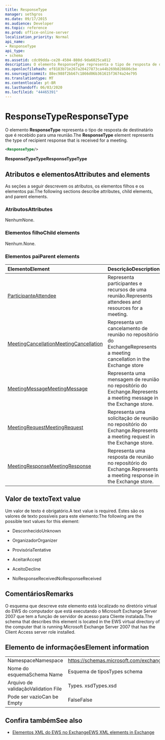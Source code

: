 ```yaml
---
title: ResponseType
manager: sethgros
ms.date: 09/17/2015
ms.audience: Developer
ms.topic: reference
ms.prod: office-online-server
localization_priority: Normal
api_name:
- ResponseType
api_type:
- schema
ms.assetid: cdc09dda-ce20-4504-880d-9da6025ca812
description: O elemento ResponseType representa o tipo de resposta de destinatário que é recebido para uma reunião.
ms.openlocfilehash: ef8183b71e267a20427873ca44b269b828686cbe
ms.sourcegitcommit: 88ec988f2bb67c1866d06b361615f3674a24e795
ms.translationtype: MT
ms.contentlocale: pt-BR
ms.lasthandoff: 06/03/2020
ms.locfileid: "44465391"
---
```

# <a name="responsetype"></a><span data-ttu-id="ea722-103">ResponseType</span><span class="sxs-lookup"><span data-stu-id="ea722-103">ResponseType</span></span>

<span data-ttu-id="ea722-104">O elemento **ResponseType** representa o tipo de resposta de destinatário que é recebido para uma reunião.</span><span class="sxs-lookup"><span data-stu-id="ea722-104">The **ResponseType** element represents the type of recipient response that is received for a meeting.</span></span> 
  
```xml
<ResponseType/>
```

 <span data-ttu-id="ea722-105">**ResponseTypeType**</span><span class="sxs-lookup"><span data-stu-id="ea722-105">**ResponseTypeType**</span></span>
## <a name="attributes-and-elements"></a><span data-ttu-id="ea722-106">Atributos e elementos</span><span class="sxs-lookup"><span data-stu-id="ea722-106">Attributes and elements</span></span>

<span data-ttu-id="ea722-107">As seções a seguir descrevem os atributos, os elementos filhos e os elementos pai.</span><span class="sxs-lookup"><span data-stu-id="ea722-107">The following sections describe attributes, child elements, and parent elements.</span></span>
  
### <a name="attributes"></a><span data-ttu-id="ea722-108">Atributos</span><span class="sxs-lookup"><span data-stu-id="ea722-108">Attributes</span></span>

<span data-ttu-id="ea722-109">Nenhum</span><span class="sxs-lookup"><span data-stu-id="ea722-109">None.</span></span>
  
### <a name="child-elements"></a><span data-ttu-id="ea722-110">Elementos filho</span><span class="sxs-lookup"><span data-stu-id="ea722-110">Child elements</span></span>

<span data-ttu-id="ea722-111">Nenhum.</span><span class="sxs-lookup"><span data-stu-id="ea722-111">None.</span></span>
  
### <a name="parent-elements"></a><span data-ttu-id="ea722-112">Elementos pai</span><span class="sxs-lookup"><span data-stu-id="ea722-112">Parent elements</span></span>

|<span data-ttu-id="ea722-113">**Elemento**</span><span class="sxs-lookup"><span data-stu-id="ea722-113">**Element**</span></span>|<span data-ttu-id="ea722-114">**Descrição**</span><span class="sxs-lookup"><span data-stu-id="ea722-114">**Description**</span></span>|
|:-----|:-----|
|[<span data-ttu-id="ea722-115">Participante</span><span class="sxs-lookup"><span data-stu-id="ea722-115">Attendee</span></span>](attendee.md) <br/> |<span data-ttu-id="ea722-116">Representa participantes e recursos de uma reunião.</span><span class="sxs-lookup"><span data-stu-id="ea722-116">Represents attendees and resources for a meeting.</span></span>  <br/> |
|[<span data-ttu-id="ea722-117">MeetingCancellation</span><span class="sxs-lookup"><span data-stu-id="ea722-117">MeetingCancellation</span></span>](meetingcancellation.md) <br/> |<span data-ttu-id="ea722-118">Representa um cancelamento de reunião no repositório do Exchange</span><span class="sxs-lookup"><span data-stu-id="ea722-118">Represents a meeting cancellation in the Exchange store</span></span>  <br/> |
|[<span data-ttu-id="ea722-119">MeetingMessage</span><span class="sxs-lookup"><span data-stu-id="ea722-119">MeetingMessage</span></span>](meetingmessage.md) <br/> |<span data-ttu-id="ea722-120">Representa uma mensagem de reunião no repositório do Exchange.</span><span class="sxs-lookup"><span data-stu-id="ea722-120">Represents a meeting message in the Exchange store.</span></span>  <br/> |
|[<span data-ttu-id="ea722-121">MeetingRequest</span><span class="sxs-lookup"><span data-stu-id="ea722-121">MeetingRequest</span></span>](meetingrequest.md) <br/> |<span data-ttu-id="ea722-122">Representa uma solicitação de reunião no repositório do Exchange.</span><span class="sxs-lookup"><span data-stu-id="ea722-122">Represents a meeting request in the Exchange store.</span></span>  <br/> |
|[<span data-ttu-id="ea722-123">MeetingResponse</span><span class="sxs-lookup"><span data-stu-id="ea722-123">MeetingResponse</span></span>](meetingresponse.md) <br/> |<span data-ttu-id="ea722-124">Representa uma resposta de reunião no repositório do Exchange.</span><span class="sxs-lookup"><span data-stu-id="ea722-124">Represents a meeting response in the Exchange store.</span></span>  <br/> |
   
## <a name="text-value"></a><span data-ttu-id="ea722-125">Valor de texto</span><span class="sxs-lookup"><span data-stu-id="ea722-125">Text value</span></span>

<span data-ttu-id="ea722-126">Um valor de texto é obrigatório.</span><span class="sxs-lookup"><span data-stu-id="ea722-126">A text value is required.</span></span> <span data-ttu-id="ea722-127">Estes são os valores de texto possíveis para este elemento:</span><span class="sxs-lookup"><span data-stu-id="ea722-127">The following are the possible text values for this element:</span></span>
  
- <span data-ttu-id="ea722-128">Desconhecido</span><span class="sxs-lookup"><span data-stu-id="ea722-128">Unknown</span></span>
    
- <span data-ttu-id="ea722-129">Organizador</span><span class="sxs-lookup"><span data-stu-id="ea722-129">Organizer</span></span>
    
- <span data-ttu-id="ea722-130">Provisória</span><span class="sxs-lookup"><span data-stu-id="ea722-130">Tentative</span></span>
    
- <span data-ttu-id="ea722-131">Aceitar</span><span class="sxs-lookup"><span data-stu-id="ea722-131">Accept</span></span>
    
- <span data-ttu-id="ea722-132">Aceito</span><span class="sxs-lookup"><span data-stu-id="ea722-132">Decline</span></span>
    
- <span data-ttu-id="ea722-133">NoResponseReceived</span><span class="sxs-lookup"><span data-stu-id="ea722-133">NoResponseReceived</span></span>
    
## <a name="remarks"></a><span data-ttu-id="ea722-134">Comentários</span><span class="sxs-lookup"><span data-stu-id="ea722-134">Remarks</span></span>

<span data-ttu-id="ea722-135">O esquema que descreve este elemento está localizado no diretório virtual do EWS do computador que está executando o Microsoft Exchange Server 2007 que tem a função de servidor de acesso para Cliente instalada.</span><span class="sxs-lookup"><span data-stu-id="ea722-135">The schema that describes this element is located in the EWS virtual directory of the computer that is running Microsoft Exchange Server 2007 that has the Client Access server role installed.</span></span>
  
## <a name="element-information"></a><span data-ttu-id="ea722-136">Elemento de informações</span><span class="sxs-lookup"><span data-stu-id="ea722-136">Element information</span></span>

|||
|:-----|:-----|
|<span data-ttu-id="ea722-137">Namespace</span><span class="sxs-lookup"><span data-stu-id="ea722-137">Namespace</span></span>  <br/> |https://schemas.microsoft.com/exchange/services/2006/types  <br/> |
|<span data-ttu-id="ea722-138">Nome do esquema</span><span class="sxs-lookup"><span data-stu-id="ea722-138">Schema Name</span></span>  <br/> |<span data-ttu-id="ea722-139">Esquema de tipos</span><span class="sxs-lookup"><span data-stu-id="ea722-139">Types schema</span></span>  <br/> |
|<span data-ttu-id="ea722-140">Arquivo de validação</span><span class="sxs-lookup"><span data-stu-id="ea722-140">Validation File</span></span>  <br/> |<span data-ttu-id="ea722-141">Types. xsd</span><span class="sxs-lookup"><span data-stu-id="ea722-141">Types.xsd</span></span>  <br/> |
|<span data-ttu-id="ea722-142">Pode ser vazio</span><span class="sxs-lookup"><span data-stu-id="ea722-142">Can be Empty</span></span>  <br/> |<span data-ttu-id="ea722-143">False</span><span class="sxs-lookup"><span data-stu-id="ea722-143">False</span></span>  <br/> |
   
## <a name="see-also"></a><span data-ttu-id="ea722-144">Confira também</span><span class="sxs-lookup"><span data-stu-id="ea722-144">See also</span></span>



- [<span data-ttu-id="ea722-145">Elementos XML do EWS no Exchange</span><span class="sxs-lookup"><span data-stu-id="ea722-145">EWS XML elements in Exchange</span></span>](ews-xml-elements-in-exchange.md)

